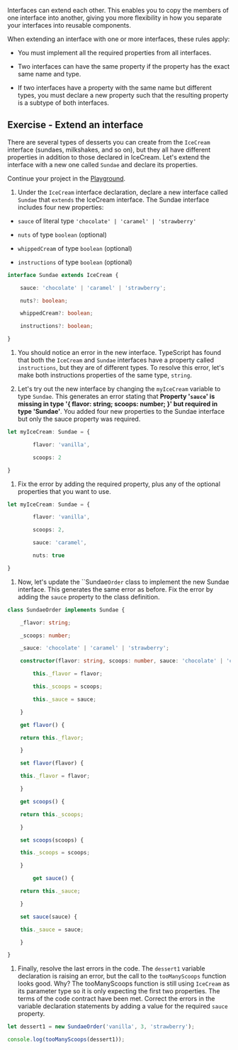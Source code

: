 Interfaces can extend each other. This enables you to copy the members of one interface into another, giving you more flexibility in how you separate your interfaces into reusable components.

When extending an interface with one or more interfaces, these rules apply:

- You must implement all the required properties from all interfaces.

- Two interfaces can have the same property if the property has the exact same name and type.

- If two interfaces have a property with the same name but different types, you must declare a new property such that the resulting property is a subtype of both interfaces.

## Exercise - Extend an interface

There are several types of desserts you can create from the ``IceCream`` interface (sundaes, milkshakes, and so on), but they all have different properties in addition to those declared in IceCream. Let's extend the interface with a new one called `Sundae` and declare its properties.

Continue your project in the [Playground](https://www.typescriptlang.org/play).

1. Under the ``IceCream`` interface declaration, declare a new interface called ``Sundae`` that `extends` the IceCream interface. The Sundae interface includes four new properties:

  - `sauce` of literal type `'chocolate' | 'caramel' | 'strawberry'`

  - `nuts` of type `boolean` (optional)

  - `whippedCream` of type `boolean` (optional)

  - `instructions` of type `boolean` (optional)

```typescript
interface Sundae extends IceCream {

    sauce: 'chocolate' | 'caramel' | 'strawberry';

    nuts?: boolean;

    whippedCream?: boolean;

    instructions?: boolean;

}

```

1. You should notice an error in the new interface. TypeScript has found that both the `IceCream` and `Sundae` interfaces have a property called ``instructions``, but they are of different types. To resolve this error, let's make both instructions properties of the same type, `string`.

1. Let's try out the new interface by changing the `myIceCream` variable to type ``Sundae``. This generates an error stating that **Property '`sauce`' is missing in type '{ flavor: string; scoops: number; }' but required in type 'Sundae'**. You added four new properties to the Sundae interface but only the sauce property was required.

```typescript
let myIceCream: Sundae = {

        flavor: 'vanilla',

        scoops: 2

}

```

1. Fix the error by adding the required property, plus any of the optional properties that you want to use.

```typescript
let myIceCream: Sundae = {

        flavor: 'vanilla',

        scoops: 2,

        sauce: 'caramel',

        nuts: true

}

```

1. Now, let's update the ``Sundae`Order` class to implement the new Sundae interface. This generates the same error as before. Fix the error by adding the `sauce` property to the class definition.

```typescript
class SundaeOrder implements Sundae {

    _flavor: string;

    _scoops: number;

    _sauce: 'chocolate' | 'caramel' | 'strawberry';

    constructor(flavor: string, scoops: number, sauce: 'chocolate' | 'caramel' | 'strawberry') {

        this._flavor = flavor;

        this._scoops = scoops;

        this._sauce = sauce;

    }

    get flavor() {

    return this._flavor;

    }

    set flavor(flavor) {

    this._flavor = flavor;

    }

    get scoops() {

    return this._scoops;

    }

    set scoops(scoops) {

    this._scoops = scoops;

    }

        get sauce() {

    return this._sauce;

    }

    set sauce(sauce) {

    this._sauce = sauce;

    }

}

```

1. Finally, resolve the last errors in the code. The `dessert1` variable declaration is raising an error, but the call to the ``tooManyScoops`` function looks good. Why? The tooManyScoops function is still using `IceCream` as its parameter type so it is only expecting the first two properties. The terms of the code contract have been met. Correct the errors in the variable declaration statements by adding a value for the required `sauce` property.

```typescript
let dessert1 = new SundaeOrder('vanilla', 3, 'strawberry');

console.log(tooManyScoops(dessert1));

```


